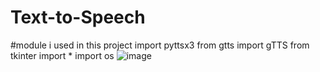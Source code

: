 # Text-to-Speech
#module i used in this project 
import pyttsx3
from gtts import gTTS
from tkinter import *
import os
![image](https://user-images.githubusercontent.com/72144195/122787301-d301ae80-d2d2-11eb-8658-9e7577133dac.png)
